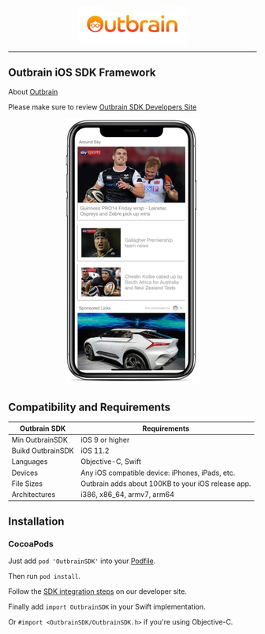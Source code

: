 <p align="center">
  <img height="75" src="assets/outbrain-logo.jpg" />
</p>

---

## Outbrain iOS SDK Framework

About [Outbrain](https://www.outbrain.com/) 

Please make sure to review [Outbrain SDK Developers Site](https://developer.outbrain.com/outbrain-sdk-v3-documentation-download-links/) 

<p align="center">
  <img width="275" src="assets/iphonex-smartfeed-demo-mock.jpg" />
</p>

## Compatibility and Requirements

| **Outbrain SDK**  	| **Requirements**                                     	|
|--------------------	|------------------------------------------------------	|
| Min OutbrainSDK   	| iOS 9 or higher                                      	|
| Buikd OutbrainSDK   	| iOS 11.2 												|
| Languages          	| Objective-C, Swift                                   	|
| Devices            	| Any iOS compatible device: iPhones, iPads, etc.      	|
| File Sizes         	| Outbrain adds about 100KB to your iOS release app. 	|
| Architectures      	| i386, x86_64, armv7, arm64                                	|


## Installation

### CocoaPods

Just add `pod 'OutbrainSDK'` into your [Podfile](https://guides.cocoapods.org/syntax/podfile.html).

Then run `pod install`.

Follow the [SDK integration steps](https://developer.outbrain.com/ios-sdk-v3-developer-guide/) on our developer site.

Finally add `import OutbrainSDK` in your Swift implementation.

Or `#import <OutbrainSDK/OutbrainSDK.h>` if you're using Objective-C.<br>